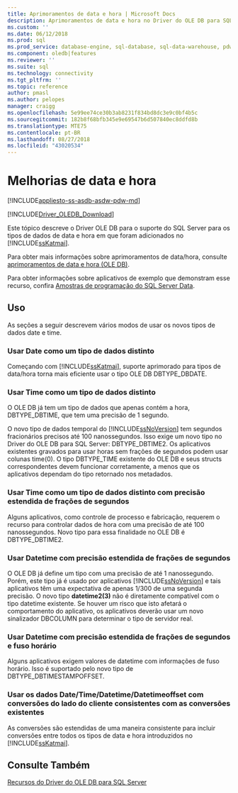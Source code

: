 ```yaml
---
title: Aprimoramentos de data e hora | Microsoft Docs
description: Aprimoramentos de data e hora no Driver do OLE DB para SQL Server
ms.custom: ''
ms.date: 06/12/2018
ms.prod: sql
ms.prod_service: database-engine, sql-database, sql-data-warehouse, pdw
ms.component: oledb|features
ms.reviewer: ''
ms.suite: sql
ms.technology: connectivity
ms.tgt_pltfrm: ''
ms.topic: reference
author: pmasl
ms.author: pelopes
manager: craigg
ms.openlocfilehash: 5e99ee74ce30b3ab8231f834bd8dc3e9c0bf4b5c
ms.sourcegitcommit: 182b8f68bfb345e9e69547b6d507840ec8ddfd8b
ms.translationtype: MTE75
ms.contentlocale: pt-BR
ms.lasthandoff: 08/27/2018
ms.locfileid: "43020534"
---
```

# <a name="date-and-time-improvements"></a>Melhorias de data e hora
[!INCLUDE[appliesto-ss-asdb-asdw-pdw-md](../../../includes/appliesto-ss-asdb-asdw-pdw-md.md)]

[!INCLUDE[Driver_OLEDB_Download](../../../includes/driver_oledb_download.md)]

  Este tópico descreve o Driver OLE DB para o suporte do SQL Server para os tipos de dados de data e hora em que foram adicionados no [!INCLUDE[ssKatmai](../../../includes/sskatmai-md.md)].  
  
 Para obter mais informações sobre aprimoramentos de data/hora, consulte [aprimoramentos de data e hora &#40;OLE DB&#41;](../../oledb/ole-db-date-time/date-and-time-improvements-ole-db.md).  
  
 Para obter informações sobre aplicativos de exemplo que demonstram esse recurso, confira [Amostras de programação do SQL Server Data](http://msftdpprodsamples.codeplex.com/).  
  
## <a name="usage"></a>Uso  
 As seções a seguir descrevem vários modos de usar os novos tipos de dados date e time.  
  
### <a name="use-date-as-a-distinct-data-type"></a>Usar Date como um tipo de dados distinto  
 Começando com [!INCLUDE[ssKatmai](../../../includes/sskatmai-md.md)], suporte aprimorado para tipos de data/hora torna mais eficiente usar o tipo OLE DB DBTYPE_DBDATE.  
  
### <a name="use-time-as-a-distinct-data-type"></a>Usar Time como um tipo de dados distinto  
 O OLE DB já tem um tipo de dados que apenas contém a hora, DBTYPE_DBTIME, que tem uma precisão de 1 segundo.
  
 O novo tipo de dados temporal do [!INCLUDE[ssNoVersion](../../../includes/ssnoversion-md.md)] tem segundos fracionários precisos até 100 nanossegundos. Isso exige um novo tipo no Driver do OLE DB para SQL Server: DBTYPE_DBTIME2. Os aplicativos existentes gravados para usar horas sem frações de segundos podem usar colunas time(0). O tipo DBTYPE_TIME existente do OLE DB e seus structs correspondentes devem funcionar corretamente, a menos que os aplicativos dependam do tipo retornado nos metadados.  
  
### <a name="use-time-as-a-distinct-data-type-with-extended-fractional-seconds-precision"></a>Usar Time como um tipo de dados distinto com precisão estendida de frações de segundos  
 Alguns aplicativos, como controle de processo e fabricação, requerem o recurso para controlar dados de hora com uma precisão de até 100 nanossegundos. Novo tipo para essa finalidade no OLE DB é DBTYPE_DBTIME2.  
  
### <a name="use-datetime-with-extended-fractional-seconds-precision"></a>Usar Datetime com precisão estendida de frações de segundos  
 O OLE DB já define um tipo com uma precisão de até 1 nanossegundo. Porém, este tipo já é usado por aplicativos [!INCLUDE[ssNoVersion](../../../includes/ssnoversion-md.md)] e tais aplicativos têm uma expectativa de apenas 1/300 de uma segunda precisão. O novo tipo **datetime2(3)** não é diretamente compatível com o tipo datetime existente. Se houver um risco que isto afetará o comportamento do aplicativo, os aplicativos deverão usar um novo sinalizador DBCOLUMN para determinar o tipo de servidor real.    
  
### <a name="use-datetime-with-extended-fractional-seconds-precision-and-timezone"></a>Usar Datetime com precisão estendida de frações de segundos e fuso horário  
 Alguns aplicativos exigem valores de datetime com informações de fuso horário. Isso é suportado pelo novo tipo de DBTYPE_DBTIMESTAMPOFFSET.
  
### <a name="use-datetimedatetimedatetimeoffset-data-with-client-side-conversions-consistent-with-existing-conversions"></a>Usar os dados Date/Time/Datetime/Datetimeoffset com conversões do lado do cliente consistentes com as conversões existentes  
 As conversões são estendidas de uma maneira consistente para incluir conversões entre todos os tipos de data e hora introduzidos no [!INCLUDE[ssKatmai](../../../includes/sskatmai-md.md)].  
  
## <a name="see-also"></a>Consulte Também  
 [Recursos do Driver do OLE DB para SQL Server](../../oledb/features/oledb-driver-for-sql-server-features.md)  
  
  
